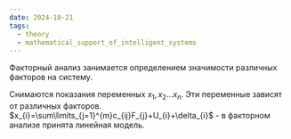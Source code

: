 ```yaml
---
date: 2024-10-21
tags:
  - theory
  - mathematical_support_of_intelligent_systems
---
```

Факторный анализ занимается определением значимости различных факторов на систему.

Снимаются показания переменных $x_{1},x_{2}\dots x_{n}$. Эти переменные зависят от различных факторов. $x_{i}=\sum\limits_{j=1}^{m}c_{ij}F_{j}+U_{i}+\delta_{i}$ - в факторном анализе принята линейная модель.

